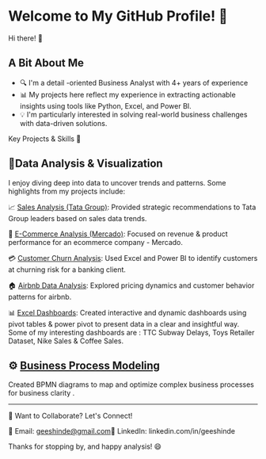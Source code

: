 # Welcome to My GitHub Profile! 🚀
Hi there! 👋 
## A Bit About Me
- 🔍 I'm a detail -oriented Business Analyst with 4+ years of experience
- 📊 My projects here reflect my experience in extracting actionable insights using tools like Python, Excel, and Power BI.
- 💡 I'm particularly interested in solving real-world business challenges with data-driven solutions.

Key Projects & Skills 💼

## 📑Data Analysis & Visualization

I enjoy diving deep into data to uncover trends and patterns. Some highlights from my projects include:

📈 [Sales Analysis (Tata Group)](https://github.com/gtshinde/Tata_Group_Simulation_Project): Provided strategic recommendations to Tata Group leaders based on sales data trends.

🛒 [E-Commerce Analysis (Mercado)](https://github.com/gtshinde/ecommerce_analysis_mercado): Focused on revenue & product performance for an ecommerce company - Mercado.

💳 [Customer Churn Analysis](https://github.com/gtshinde/bank_customer_churn_analysis): Used Excel and Power BI to identify customers at churning risk  for a banking client.

🏠 [Airbnb Data Analysis](https://github.com/gtshinde/airbnb_python_analysis): Explored pricing dynamics and customer behavior patterns for airbnb.

📊 [Excel Dashboards](https://github.com/gtshinde/My_Excel_Dashboards): Created interactive and dynamic dashboards using pivot tables & power pivot to present data in a clear and insightful way. Some of my interesting dashboards are : TTC Subway Delays, Toys Retailer Dataset, Nike Sales & Coffee Sales.

## ⚙️ [Business Process Modeling](https://github.com/gtshinde/BPMN_Diagrams)

Created BPMN diagrams to map and optimize complex business processes for business clarity .

---
💬 Want to Collaborate? Let's Connect!

📧 Email: geeshinde@gmail.com🔗 LinkedIn: linkedin.com/in/geeshinde

Thanks for stopping by, and happy analysis! 😄


